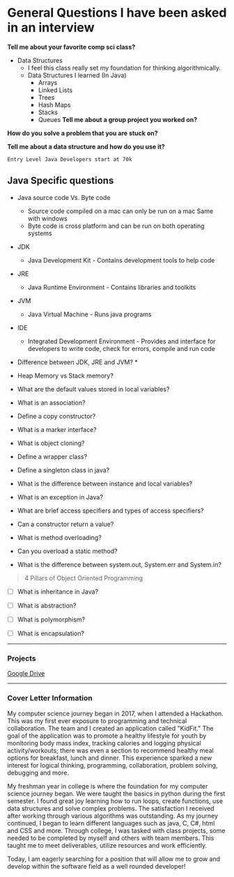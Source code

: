 # General Questions I have been asked in an interview

**Tell me about your favorite comp sci class?**
* Data Structures
  * I feel this class really set my foundation for thinking algorithmically.
   * Data Structures I learned (In Java)
     * Arrays
     * Linked Lists
     * Trees
     * Hash Maps
     * Stacks
     * Queues
**Tell me about a group project you worked on?**

**How do you solve a problem that you are stuck on?** 

**Tell me about a data structure and how do you use it?**

```
Entry Level Java Developers start at 70k
```

## Java Specific questions

* Java source code Vs. Byte code
  * Source code compiled on a mac can only be run on a mac Same with windows
  * Byte code is cross platform and can be run on both operating systems

* JDK
  * Java Development Kit - Contains development tools to help code
* JRE
  * Java Runtime Environment - Contains libraries and toolkits
* JVM
  * Java Virtual Machine - Runs java programs
* IDE
  * Integrated Development Environment - Provides and interface for developers to write code, check for errors, compile and run code
* Difference between JDK, JRE and JVM?
  * 
* Heap Memory vs Stack memory?

* What are the default values stored in local variables?

* What is an association?

* Define a copy constructor?

* What is a marker interface?

* What is object cloning?

* Define a wrapper class?

* Define a singleton class in java?

* What is the difference between instance and local variables?

* What is an exception in Java?

* What are brief access specifiers and types of access specifiers?

* Can a constructor return a  value?

* What is method overloading?

* Can you overload a static method?

* What is the difference between system.out, System.err and System.in? 

> 4 Pillars of Object Oriented Programming

* [ ] What is inheritance in Java?

* [ ] What is abstraction?
  
* [ ] What is polymorphism?
  
* [ ] What is encapsulation?


--- 

### Projects
[Google Drive](https://docs.google.com/document/d/10aoGuzvb6A-wDKP-c0ZH6WvCHtKzNldHN8KI0RL4_QY/edit "Click Here")


--- 


### Cover Letter Information

My computer science journey began in 2017, when I attended a Hackathon. This was my first ever exposure to programming and technical collaboration. The team and I created an application called "KidFit." The goal of the application was to promote a healthy lifestyle for youth by monitoring body mass index, tracking calories and logging physical activity/workouts; there was even a section to recommend healthy meal options for breakfast, lunch and dinner. This experience sparked a new interest for logical thinking, programming, collaboration, problem solving, debugging and more. 

My freshman year in college is where the foundation for my computer science journey began. We were taught the basics in python during the first semester. I found great joy learning how to run loops, create functions, use data structures and solve complex problems. The satisfaction I received after working through various algorithms was outstanding. As my journey continued, I began to learn different languages such as java, C, C#, html and CSS and more. Through college, I was tasked with class projects, some needed to be completed by myself and others with team members. This taught me to meet deliverables, utilize resources and work efficiently. 

Today, I am eagerly searching for a position that will allow me to grow and develop within the software field as a well rounded developer! 
